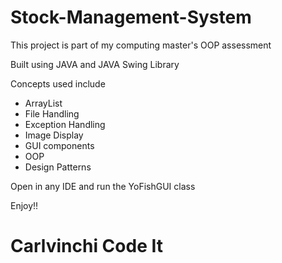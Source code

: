 # Stock-Management-System
This project is part of my computing master's OOP assessment 

Built using JAVA and JAVA Swing Library

Concepts used include 
 - ArrayList
 - File Handling
 - Exception Handling
 - Image Display
 - GUI components
 - OOP
 - Design Patterns 

Open in any IDE and run the YoFishGUI class 

Enjoy!!

# Carlvinchi Code It
